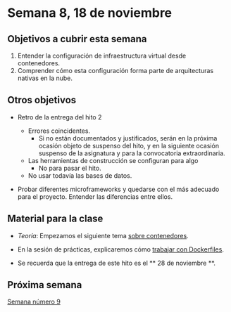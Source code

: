 # Semana 8, 18 de noviembre

## Objetivos a cubrir esta semana

1. Entender la configuración de infraestructura virtual desde contenedores.
2. Comprender cómo esta configuración forma parte de arquitecturas nativas en la nube.

## Otros objetivos

* Retro de la entrega del hito 2
  * Errores coincidentes.
    * Si no están documentados y justificados, serán en la próxima
      ocasión objeto de suspenso del hito, y en la siguiente ocasión
      suspenso de la asignatura y para la convocatoria extraordinaria.
  * Las herramientas de construcción se configuran para algo
    * No para pasar el hito.
  * No usar todavía las bases de datos.

* Probar diferentes microframeworks y quedarse con el más adecuado para el proyecto. Entender las diferencias entre ellos.

## Material para la clase

* *Teoría*: Empezamos el siguiente tema [sobre contenedores](http://jj.github.io/CC/documentos/temas/Contenedores.html).
  
* En la sesión de prácticas, explicaremos
 cómo
 [trabajar con Dockerfiles](http://jj.github.io/CC/documentos/proyecto/3.Docker.html).
 
* Se recuerda que la entrega de este hito es el ** 28 de noviembre **.

## Próxima semana

[Semana número 9](09-semana.md)
